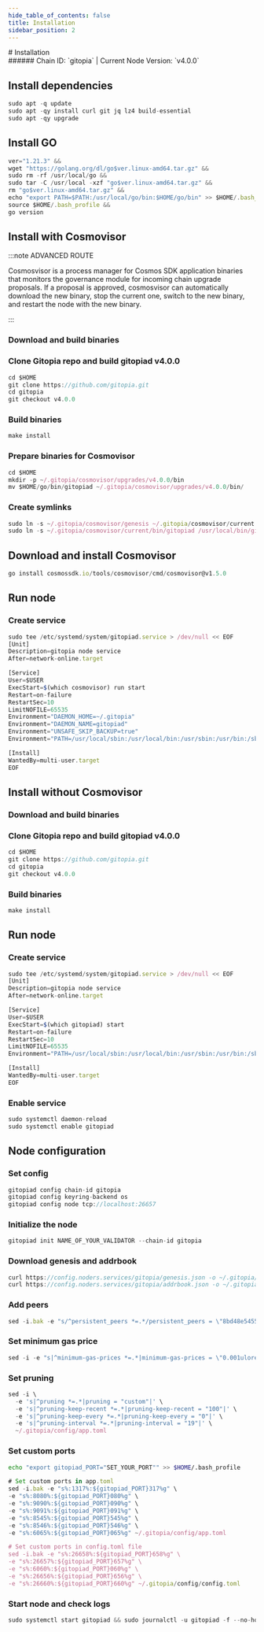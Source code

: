 ```yaml
---
hide_table_of_contents: false
title: Installation
sidebar_position: 2
---
```


<div class="h1-with-icon icon-gitopia">
# Installation
</div>
###### Chain ID: `gitopia` | Current Node Version: `v4.0.0`

## Install dependencies

```js
sudo apt -q update
sudo apt -qy install curl git jq lz4 build-essential
sudo apt -qy upgrade
```

## Install GO
```js
ver="1.21.3" &&
wget "https://golang.org/dl/go$ver.linux-amd64.tar.gz" &&
sudo rm -rf /usr/local/go &&
sudo tar -C /usr/local -xzf "go$ver.linux-amd64.tar.gz" &&
rm "go$ver.linux-amd64.tar.gz" &&
echo "export PATH=$PATH:/usr/local/go/bin:$HOME/go/bin" >> $HOME/.bash_profile &&
source $HOME/.bash_profile &&
go version
```

## Install with Cosmovisor
:::note ADVANCED ROUTE

Cosmosvisor is a process manager for Cosmos SDK application binaries that monitors the governance module for incoming chain upgrade proposals. If a proposal is approved, cosmosvisor can automatically download the new binary, stop the current one, switch to the new binary, and restart the node with the new binary.

:::
### Download and build binaries
### Clone Gitopia repo and build gitopiad v4.0.0
```js
cd $HOME
git clone https://github.com/gitopia.git
cd gitopia
git checkout v4.0.0
```

### Build binaries
```js
make install
```
### Prepare binaries for Cosmovisor
```js
cd $HOME
mkdir -p ~/.gitopia/cosmovisor/upgrades/v4.0.0/bin
mv $HOME/go/bin/gitopiad ~/.gitopia/cosmovisor/upgrades/v4.0.0/bin/
```

### Create symlinks
```js
sudo ln -s ~/.gitopia/cosmovisor/genesis ~/.gitopia/cosmovisor/current -f
sudo ln -s ~/.gitopia/cosmovisor/current/bin/gitopiad /usr/local/bin/gitopiad -f
```

## Download and install Cosmovisor
```js
go install cosmossdk.io/tools/cosmovisor/cmd/cosmovisor@v1.5.0
```

## Run node
### Create service
```js
sudo tee /etc/systemd/system/gitopiad.service > /dev/null << EOF
[Unit]
Description=gitopia node service
After=network-online.target

[Service]
User=$USER
ExecStart=$(which cosmovisor) run start
Restart=on-failure
RestartSec=10
LimitNOFILE=65535
Environment="DAEMON_HOME=~/.gitopia"
Environment="DAEMON_NAME=gitopiad"
Environment="UNSAFE_SKIP_BACKUP=true"
Environment="PATH=/usr/local/sbin:/usr/local/bin:/usr/sbin:/usr/bin:/sbin:/bin:/usr/games:/usr/local/games:/snap/bin:~/.gitopia/cosmovisor/current/bin"

[Install]
WantedBy=multi-user.target
EOF
```

## Install without Cosmovisor

### Download and build binaries
### Clone Gitopia repo and build gitopiad v4.0.0
```js
cd $HOME
git clone https://github.com/gitopia.git
cd gitopia
git checkout v4.0.0
```

### Build binaries
```js
make install
```

## Run node
### Create service
```js
sudo tee /etc/systemd/system/gitopiad.service > /dev/null << EOF
[Unit]
Description=gitopia node service
After=network-online.target

[Service]
User=$USER
ExecStart=$(which gitopiad) start
Restart=on-failure
RestartSec=10
LimitNOFILE=65535
Environment="PATH=/usr/local/sbin:/usr/local/bin:/usr/sbin:/usr/bin:/sbin:/bin:/usr/games:/usr/local/games:/snap/bin"

[Install]
WantedBy=multi-user.target
EOF
```

### Enable service
```js
sudo systemctl daemon-reload
sudo systemctl enable gitopiad
```

## Node configuration
### Set config
```js
gitopiad config chain-id gitopia
gitopiad config keyring-backend os
gitopiad config node tcp://localhost:26657
```

### Initialize the node
```js
gitopiad init NAME_OF_YOUR_VALIDATOR --chain-id gitopia
```

### Download genesis and addrbook
```js
curl https://config.noders.services/gitopia/genesis.json -o ~/.gitopia/config/genesis.json
curl https://config.noders.services/gitopia/addrbook.json -o ~/.gitopia/config/addrbook.json
```
### Add peers
```js
sed -i.bak -e "s/^persistent_peers *=.*/persistent_peers = \"8bd48e54552f091c1d8f194515754ab6ed74f054@gitopia-rpc.noders.services:19656\"/" ~/.gitopia/config/config.toml
```

### Set minimum gas price
```js
sed -i -e "s|^minimum-gas-prices *=.*|minimum-gas-prices = \"0.001ulore\"|" ~/.gitopia/config/app.toml
```
### Set pruning
```js
sed -i \
  -e 's|^pruning *=.*|pruning = "custom"|' \
  -e 's|^pruning-keep-recent *=.*|pruning-keep-recent = "100"|' \
  -e 's|^pruning-keep-every *=.*|pruning-keep-every = "0"|' \
  -e 's|^pruning-interval *=.*|pruning-interval = "19"|' \
  ~/.gitopia/config/app.toml
```

### Set custom ports

```bash
echo "export gitopiad_PORT="SET_YOUR_PORT"" >> $HOME/.bash_profile
```

```js
# Set custom ports in app.toml
sed -i.bak -e "s%:1317%:${gitopiad_PORT}317%g" \
-e "s%:8080%:${gitopiad_PORT}080%g" \
-e "s%:9090%:${gitopiad_PORT}090%g" \
-e "s%:9091%:${gitopiad_PORT}091%g" \
-e "s%:8545%:${gitopiad_PORT}545%g" \
-e "s%:8546%:${gitopiad_PORT}546%g" \
-e "s%:6065%:${gitopiad_PORT}065%g" ~/.gitopia/config/app.toml

# Set custom ports in config.toml file
sed -i.bak -e "s%:26658%:${gitopiad_PORT}658%g" \
-e "s%:26657%:${gitopiad_PORT}657%g" \
-e "s%:6060%:${gitopiad_PORT}060%g" \
-e "s%:26656%:${gitopiad_PORT}656%g" \
-e "s%:26660%:${gitopiad_PORT}660%g" ~/.gitopia/config/config.toml
```

### Start node and check logs
```js
sudo systemctl start gitopiad && sudo journalctl -u gitopiad -f --no-hostname -o cat
```
